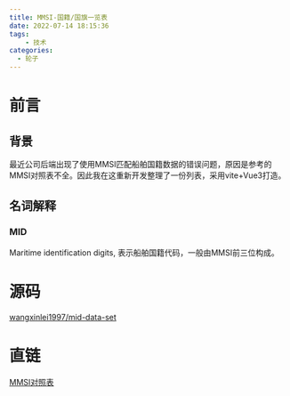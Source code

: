 ```yaml
---
title: MMSI-国籍/国旗一览表
date: 2022-07-14 18:15:36
tags:
    - 技术
categories:
  - 轮子
---
```

# 前言
## 背景
最近公司后端出现了使用MMSI匹配船舶国籍数据的错误问题，原因是参考的MMSI对照表不全。因此我在这重新开发整理了一份列表，采用vite+Vue3打造。
## 名词解释
### MID
Maritime identification digits, 表示船舶国籍代码，一般由MMSI前三位构成。
# 源码
[wangxinlei1997/mid-data-set](https://github.com/wangxinlei1997/mid-data-set)
# 直链
[MMSI对照表](http://xiaob.work/mid-data-set/)